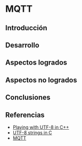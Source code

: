 # MQTT
## Introducción
## Desarrollo
## Aspectos logrados
## Aspectos no logrados
## Conclusiones
## Referencias

- [Playing with UTF-8 in C++](https://mobiarch.wordpress.com/2022/12/03/playing-with-utf-8-in-c/)
- [UTF-8 strings in C](https://dev.to/rdentato/utf-8-strings-in-c-1-3-42a4)
- [MQTT](http://docs.oasis-open.org/mqtt/mqtt/v3.1.1/os/mqtt-v3.1.1-os.pdf)